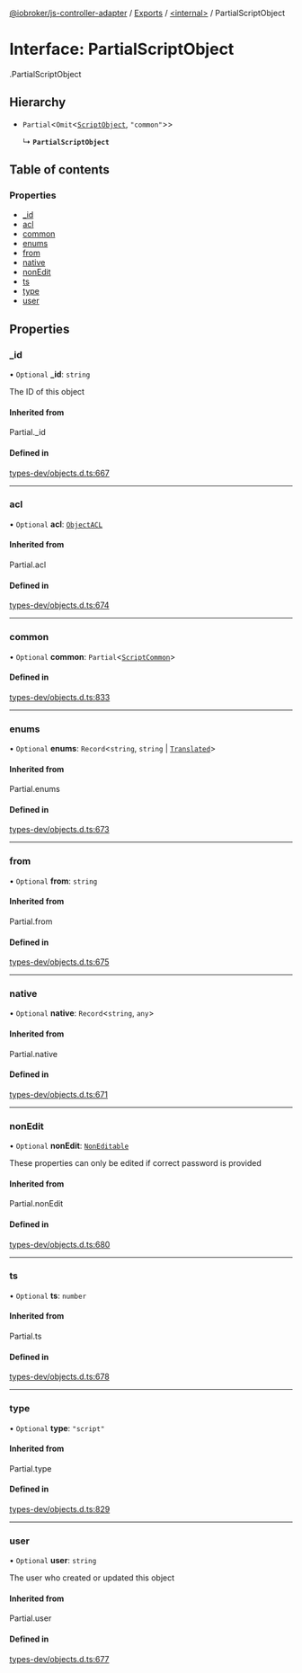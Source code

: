 [@iobroker/js-controller-adapter](../README.md) / [Exports](../modules.md) / [<internal\>](../modules/internal_.md) / PartialScriptObject

# Interface: PartialScriptObject

[<internal>](../modules/internal_.md).PartialScriptObject

## Hierarchy

- `Partial`<`Omit`<[`ScriptObject`](internal_.ScriptObject.md), ``"common"``\>\>

  ↳ **`PartialScriptObject`**

## Table of contents

### Properties

- [\_id](internal_.PartialScriptObject.md#_id)
- [acl](internal_.PartialScriptObject.md#acl)
- [common](internal_.PartialScriptObject.md#common)
- [enums](internal_.PartialScriptObject.md#enums)
- [from](internal_.PartialScriptObject.md#from)
- [native](internal_.PartialScriptObject.md#native)
- [nonEdit](internal_.PartialScriptObject.md#nonedit)
- [ts](internal_.PartialScriptObject.md#ts)
- [type](internal_.PartialScriptObject.md#type)
- [user](internal_.PartialScriptObject.md#user)

## Properties

### \_id

• `Optional` **\_id**: `string`

The ID of this object

#### Inherited from

Partial.\_id

#### Defined in

[types-dev/objects.d.ts:667](https://github.com/ioBroker/ioBroker.js-controller/blob/73031bf7/packages/types-dev/objects.d.ts#L667)

___

### acl

• `Optional` **acl**: [`ObjectACL`](internal_.ObjectACL.md)

#### Inherited from

Partial.acl

#### Defined in

[types-dev/objects.d.ts:674](https://github.com/ioBroker/ioBroker.js-controller/blob/73031bf7/packages/types-dev/objects.d.ts#L674)

___

### common

• `Optional` **common**: `Partial`<[`ScriptCommon`](internal_.ScriptCommon.md)\>

#### Defined in

[types-dev/objects.d.ts:833](https://github.com/ioBroker/ioBroker.js-controller/blob/73031bf7/packages/types-dev/objects.d.ts#L833)

___

### enums

• `Optional` **enums**: `Record`<`string`, `string` \| [`Translated`](../modules/internal_.md#translated)\>

#### Inherited from

Partial.enums

#### Defined in

[types-dev/objects.d.ts:673](https://github.com/ioBroker/ioBroker.js-controller/blob/73031bf7/packages/types-dev/objects.d.ts#L673)

___

### from

• `Optional` **from**: `string`

#### Inherited from

Partial.from

#### Defined in

[types-dev/objects.d.ts:675](https://github.com/ioBroker/ioBroker.js-controller/blob/73031bf7/packages/types-dev/objects.d.ts#L675)

___

### native

• `Optional` **native**: `Record`<`string`, `any`\>

#### Inherited from

Partial.native

#### Defined in

[types-dev/objects.d.ts:671](https://github.com/ioBroker/ioBroker.js-controller/blob/73031bf7/packages/types-dev/objects.d.ts#L671)

___

### nonEdit

• `Optional` **nonEdit**: [`NonEditable`](internal_.NonEditable.md)

These properties can only be edited if correct password is provided

#### Inherited from

Partial.nonEdit

#### Defined in

[types-dev/objects.d.ts:680](https://github.com/ioBroker/ioBroker.js-controller/blob/73031bf7/packages/types-dev/objects.d.ts#L680)

___

### ts

• `Optional` **ts**: `number`

#### Inherited from

Partial.ts

#### Defined in

[types-dev/objects.d.ts:678](https://github.com/ioBroker/ioBroker.js-controller/blob/73031bf7/packages/types-dev/objects.d.ts#L678)

___

### type

• `Optional` **type**: ``"script"``

#### Inherited from

Partial.type

#### Defined in

[types-dev/objects.d.ts:829](https://github.com/ioBroker/ioBroker.js-controller/blob/73031bf7/packages/types-dev/objects.d.ts#L829)

___

### user

• `Optional` **user**: `string`

The user who created or updated this object

#### Inherited from

Partial.user

#### Defined in

[types-dev/objects.d.ts:677](https://github.com/ioBroker/ioBroker.js-controller/blob/73031bf7/packages/types-dev/objects.d.ts#L677)
